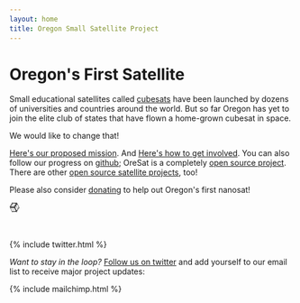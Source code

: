 ```yaml
---
layout: home
title: Oregon Small Satellite Project 
---
```



# Oregon's First Satellite


Small educational satellites called [cubesats](http://en.wikipedia.org/wiki/CubeSat) have been launched by dozens of universities and countries around the world. But so far Oregon has yet to join the elite club of states that have flown a home-grown cubesat in space.

We would like to change that!

[Here's our proposed mission](http://oresat.org/mission/). And [Here's how to get involved](https://github.com/oresat/getting-started/blob/master/README.md). You can also follow our progress on [github](http://github.com/oresat); OreSat is a completely [open source project](https://en.wikipedia.org/wiki/Open-source_hardware). There are other [open source satellite projects](http://oresat.org/open-source-projects), too!

Please also consider [donating](https://cconn.foundation.pdx.edu/ccon/new_gift.do?action=newGift&giving_page_id=7&site=giving) to help out Oregon's first nanosat!

<img src="/assets/img/cube.png" style="width:18px;height:18px;">

&nbsp;

{% include twitter.html %}


_Want to stay in the loop?_ [Follow us on twitter](https://twitter.com/oregoncubesat) and add yourself to our email list to receive major project updates:

{% include mailchimp.html %}
